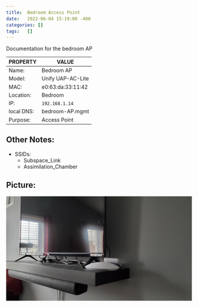 ```yaml
---
title:  Bedroom Access Point
date:   2022-06-04 15:19:00 -400
categories: []
tags:   []
---
```


Documentation for the bedroom AP



| PROPERTY   | VALUE             |
| ---------- | ----------------- |
| Name:      | Bedroom AP        |
| Model:     | Unify UAP-AC-Lite |
| MAC:       | e0:63:da:33:11:42 |
| Location:  | Bedroom           |
| IP:        | `192.168.1.14`    |
| local DNS: | bedroom-AP.mgmt   |
| Purpose:   | Access Point      |

## Other Notes:

- SSIDs:
  - Subspace_Link
  - Assimilation_Chamber

## Picture:

![bed AP](/assets/bedroom_AP_SW_TV.jpg)

